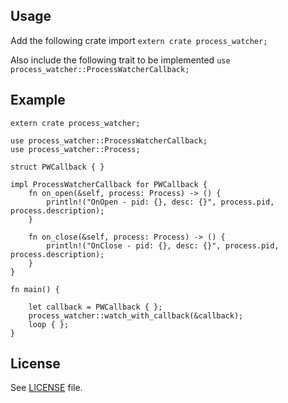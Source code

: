 ## Usage
Add the following crate import
```extern crate process_watcher;```

Also include the following trait to be implemented
```use process_watcher::ProcessWatcherCallback;```

## Example
```
extern crate process_watcher;

use process_watcher::ProcessWatcherCallback;
use process_watcher::Process;

struct PWCallback { }

impl ProcessWatcherCallback for PWCallback {
	fn on_open(&self, process: Process) -> () {
		println!("OnOpen - pid: {}, desc: {}", process.pid, process.description);
	}

	fn on_close(&self, process: Process) -> () {
		println!("OnClose - pid: {}, desc: {}", process.pid, process.description);
	}
}

fn main() {

	let callback = PWCallback { };
	process_watcher::watch_with_callback(&callback);
	loop { };
}
```

## License

See [LICENSE](LICENSE) file.
